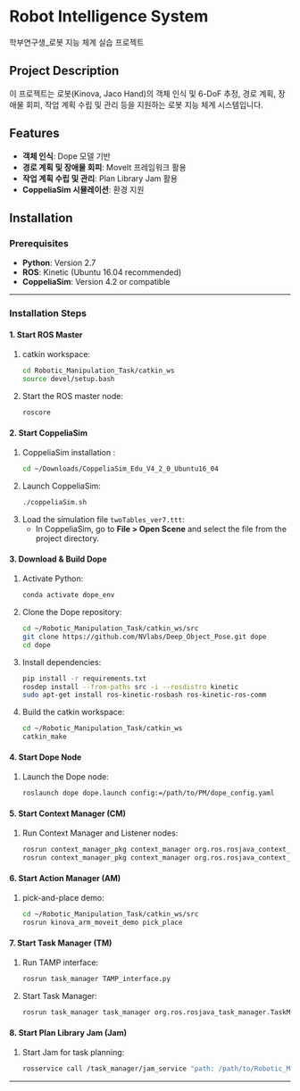 # Robot Intelligence System
 학부연구생_로봇 지능 체계 실습 프로젝트

## Project Description
이 프로젝트는 로봇(Kinova, Jaco Hand)의 객체 인식 및 6-DoF 추정, 경로 계획, 장애물 회피, 작업 계획 수립 및 관리 등을 지원하는 로봇 지능 체계 시스템입니다.

## Features
- **객체 인식**: Dope 모델 기반
- **경로 계획 및 장애물 회피**: MoveIt 프레임워크 활용
- **작업 계획 수립 및 관리**: Plan Library Jam 활용
- **CoppeliaSim 시뮬레이션**: 환경 지원

## Installation

### Prerequisites
- **Python**: Version 2.7
- **ROS**: Kinetic (Ubuntu 16.04 recommended)
- **CoppeliaSim**: Version 4.2 or compatible

---

### Installation Steps

#### **1. Start ROS Master**
1. catkin workspace:
    ```bash
    cd Robotic_Manipulation_Task/catkin_ws
    source devel/setup.bash
    ```
2. Start the ROS master node:
    ```bash
    roscore
    ```

#### **2. Start CoppeliaSim**
1. CoppeliaSim installation :
    ```bash
    cd ~/Downloads/CoppeliaSim_Edu_V4_2_0_Ubuntu16_04
    ```
2. Launch CoppeliaSim:
    ```bash
    ./coppeliaSim.sh
    ```
3. Load the simulation file `twoTables_ver7.ttt`:
    - In CoppeliaSim, go to **File > Open Scene** and select the file from the project directory.

#### **3. Download & Build Dope**
1. Activate Python:
    ```bash
    conda activate dope_env
    ```
2. Clone the Dope repository:
    ```bash
    cd ~/Robotic_Manipulation_Task/catkin_ws/src
    git clone https://github.com/NVlabs/Deep_Object_Pose.git dope
    cd dope
    ```
3. Install dependencies:
    ```bash
    pip install -r requirements.txt
    rosdep install --from-paths src -i --rosdistro kinetic
    sudo apt-get install ros-kinetic-rosbash ros-kinetic-ros-comm
    ```
4. Build the catkin workspace:
    ```bash
    cd ~/Robotic_Manipulation_Task/catkin_ws
    catkin_make
    ```

#### **4. Start Dope Node**
1. Launch the Dope node:
    ```bash
    roslaunch dope dope.launch config:=/path/to/PM/dope_config.yaml
    ```

#### **5. Start Context Manager (CM)**
1. Run Context Manager and Listener nodes:
    ```bash
    rosrun context_manager_pkg context_manager org.ros.rosjava_context_manager.ContextManager
    rosrun context_manager_pkg context_manager org.ros.rosjava_context_manager.ContextListener
    ```

#### **6. Start Action Manager (AM)**
1. pick-and-place demo:
    ```bash
    cd ~/Robotic_Manipulation_Task/catkin_ws/src
    rosrun kinova_arm_moveit_demo pick_place
    ```

#### **7. Start Task Manager (TM)**
1. Run TAMP interface:
    ```bash
    rosrun task_manager TAMP_interface.py
    ```
2. Start Task Manager:
    ```bash
    rosrun task_manager task_manager org.ros.rosjava_task_manager.TaskManager
    ```

#### **8. Start Plan Library Jam (Jam)**
1. Start Jam for task planning:
    ```bash
    rosservice call /task_manager/jam_service "path: /path/to/Robotic_Manipulation_Task/Jam"
    ```

---


